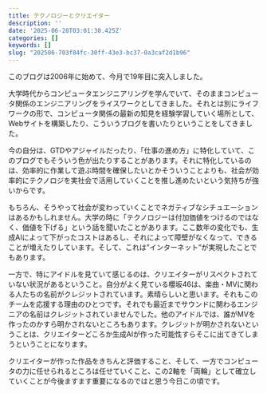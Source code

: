```yaml
---
title: テクノロジーとクリエイター
description: ''
date: '2025-06-28T03:01:30.425Z'
categories: []
keywords: []
slug: "202506-703f84fc-30ff-43e3-bc37-0a3caf2d1b96"
---
```

このブログは2006年に始めて、今月で19年目に突入しました。

大学時代からコンピュータエンジニアリングを学んでいて、そのままコンピュータ関係のエンジニアリングをライスワークとしてきました。それとは別にライフワークの形で、コンピュータ関係の最新の知見を経験学習していく場所として、Webサイトを構築したり、こういうブログを書いたりということをしてきました。

今の自分は、GTDやアジャイルだったり、「仕事の進め方」に特化していて、このブログでもそういう色が出たりすることがあります。それに特化しているのは、効率的に作業して遊ぶ時間を確保したいとかそういうことよりも、社会が効率的にテクノロジを実社会で活用していくことを推し進めたいという気持ちが強いからです。

もちろん、そうやって社会が変わっていくことでネガティブなシチュエーションはあるかもしれません。大学の時に「テクノロジーは付加価値をつけるのではなく、価値を下げる」という話を聞いたことがあります。ここ数年の変化でも、生成AIによって下がったコストはあるし、それによって障壁がなくなって、できることが増えたりしています。そして、これは”インターネット”が実現したことでもあります。

一方で、特にアイドルを見ていて感じるのは、クリエイターがリスペクトされていない状況があるということ。自分がよく見ている櫻坂46は、楽曲・MVに関わる人たちの名前がクレジットされています。素晴らしいと思います。それもこのチームを応援する理由のひとつです。それでも最近までサウンドに関わるエンジニアの名前はクレジットされていませんでした。他のアイドルでは、誰がMVを作ったのかすら明かされないところもあります。クレジットが明かされないということは、クリエイターどころか生成AIが作った可能性すらそこに出てきてしまうということになります。

クリエイターが作った作品をきちんと評価すること、そして、一方でコンピュータの力に任せられるところは任せていくこと、この2軸を「両輪」として確立していくことが今後ますます重要になるのではと思う今日この頃です。